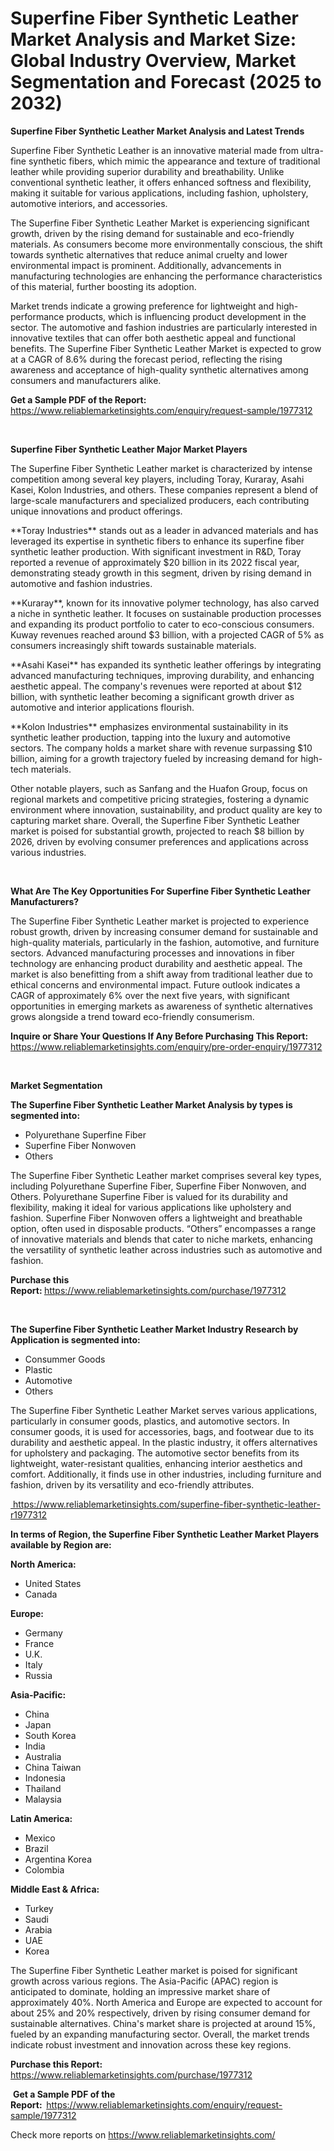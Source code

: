 <p><h1>Superfine Fiber Synthetic Leather Market Analysis and Market Size: Global Industry Overview, Market Segmentation and Forecast (2025 to 2032)</h1></p><p><strong>Superfine Fiber Synthetic Leather Market Analysis and Latest Trends</strong></p>
<p><p>Superfine Fiber Synthetic Leather is an innovative material made from ultra-fine synthetic fibers, which mimic the appearance and texture of traditional leather while providing superior durability and breathability. Unlike conventional synthetic leather, it offers enhanced softness and flexibility, making it suitable for various applications, including fashion, upholstery, automotive interiors, and accessories.</p><p>The Superfine Fiber Synthetic Leather Market is experiencing significant growth, driven by the rising demand for sustainable and eco-friendly materials. As consumers become more environmentally conscious, the shift towards synthetic alternatives that reduce animal cruelty and lower environmental impact is prominent. Additionally, advancements in manufacturing technologies are enhancing the performance characteristics of this material, further boosting its adoption.</p><p>Market trends indicate a growing preference for lightweight and high-performance products, which is influencing product development in the sector. The automotive and fashion industries are particularly interested in innovative textiles that can offer both aesthetic appeal and functional benefits. The Superfine Fiber Synthetic Leather Market is expected to grow at a CAGR of 8.6% during the forecast period, reflecting the rising awareness and acceptance of high-quality synthetic alternatives among consumers and manufacturers alike.</p></p>
<p><strong>Get a Sample PDF of the Report:&nbsp;</strong> <a href="https://www.reliablemarketinsights.com/enquiry/request-sample/1977312?utm_campaign=3010&utm_medium=2&utm_source=Github&utm_content=ia&utm_term=01042025&utm_id=superfine-fiber-synthetic-leather">https://www.reliablemarketinsights.com/enquiry/request-sample/1977312</a></p>
<p>&nbsp;</p>
<p><strong>Superfine Fiber Synthetic Leather Major Market Players</strong></p>
<p><p>The Superfine Fiber Synthetic Leather market is characterized by intense competition among several key players, including Toray, Kuraray, Asahi Kasei, Kolon Industries, and others. These companies represent a blend of large-scale manufacturers and specialized producers, each contributing unique innovations and product offerings.</p><p>**Toray Industries** stands out as a leader in advanced materials and has leveraged its expertise in synthetic fibers to enhance its superfine fiber synthetic leather production. With significant investment in R&D, Toray reported a revenue of approximately $20 billion in its 2022 fiscal year, demonstrating steady growth in this segment, driven by rising demand in automotive and fashion industries.</p><p>**Kuraray**, known for its innovative polymer technology, has also carved a niche in synthetic leather. It focuses on sustainable production processes and expanding its product portfolio to cater to eco-conscious consumers. Kuway revenues reached around $3 billion, with a projected CAGR of 5% as consumers increasingly shift towards sustainable materials.</p><p>**Asahi Kasei** has expanded its synthetic leather offerings by integrating advanced manufacturing techniques, improving durability, and enhancing aesthetic appeal. The company's revenues were reported at about $12 billion, with synthetic leather becoming a significant growth driver as automotive and interior applications flourish.</p><p>**Kolon Industries** emphasizes environmental sustainability in its synthetic leather production, tapping into the luxury and automotive sectors. The company holds a market share with revenue surpassing $10 billion, aiming for a growth trajectory fueled by increasing demand for high-tech materials.</p><p>Other notable players, such as Sanfang and the Huafon Group, focus on regional markets and competitive pricing strategies, fostering a dynamic environment where innovation, sustainability, and product quality are key to capturing market share. Overall, the Superfine Fiber Synthetic Leather market is poised for substantial growth, projected to reach $8 billion by 2026, driven by evolving consumer preferences and applications across various industries.</p></p>
<p>&nbsp;</p>
<p><strong>What Are The Key Opportunities For Superfine Fiber Synthetic Leather Manufacturers?</strong></p>
<p><p>The Superfine Fiber Synthetic Leather market is projected to experience robust growth, driven by increasing consumer demand for sustainable and high-quality materials, particularly in the fashion, automotive, and furniture sectors. Advanced manufacturing processes and innovations in fiber technology are enhancing product durability and aesthetic appeal. The market is also benefitting from a shift away from traditional leather due to ethical concerns and environmental impact. Future outlook indicates a CAGR of approximately 6% over the next five years, with significant opportunities in emerging markets as awareness of synthetic alternatives grows alongside a trend toward eco-friendly consumerism.</p></p>
<p><strong>Inquire or Share Your Questions If Any Before Purchasing This Report:</strong> <a href="https://www.reliablemarketinsights.com/enquiry/pre-order-enquiry/1977312?utm_campaign=3010&utm_medium=2&utm_source=Github&utm_content=ia&utm_term=01042025&utm_id=superfine-fiber-synthetic-leather">https://www.reliablemarketinsights.com/enquiry/pre-order-enquiry/1977312</a></p>
<p>&nbsp;</p>
<p><strong>Market Segmentation</strong></p>
<p><strong>The Superfine Fiber Synthetic Leather Market Analysis by types is segmented into:</strong></p>
<p><ul><li>Polyurethane Superfine Fiber</li><li>Superfine Fiber Nonwoven</li><li>Others</li></ul></p>
<p><p>The Superfine Fiber Synthetic Leather market comprises several key types, including Polyurethane Superfine Fiber, Superfine Fiber Nonwoven, and Others. Polyurethane Superfine Fiber is valued for its durability and flexibility, making it ideal for various applications like upholstery and fashion. Superfine Fiber Nonwoven offers a lightweight and breathable option, often used in disposable products. “Others” encompasses a range of innovative materials and blends that cater to niche markets, enhancing the versatility of synthetic leather across industries such as automotive and fashion.</p></p>
<p><strong>Purchase this Report:&nbsp;</strong><a href="https://www.reliablemarketinsights.com/purchase/1977312?utm_campaign=3010&utm_medium=2&utm_source=Github&utm_content=ia&utm_term=01042025&utm_id=superfine-fiber-synthetic-leather">https://www.reliablemarketinsights.com/purchase/1977312</a></p>
<p>&nbsp;</p>
<p><strong>The Superfine Fiber Synthetic Leather Market Industry Research by Application is segmented into:</strong></p>
<p><ul><li>Consummer Goods</li><li>Plastic</li><li>Automotive</li><li>Others</li></ul></p>
<p><p>The Superfine Fiber Synthetic Leather Market serves various applications, particularly in consumer goods, plastics, and automotive sectors. In consumer goods, it is used for accessories, bags, and footwear due to its durability and aesthetic appeal. In the plastic industry, it offers alternatives for upholstery and packaging. The automotive sector benefits from its lightweight, water-resistant qualities, enhancing interior aesthetics and comfort. Additionally, it finds use in other industries, including furniture and fashion, driven by its versatility and eco-friendly attributes.</p></p>
<p><a href="https://www.reliablemarketinsights.com/superfine-fiber-synthetic-leather-r1977312?utm_campaign=3010&utm_medium=2&utm_source=Github&utm_content=ia&utm_term=01042025&utm_id=superfine-fiber-synthetic-leather">&nbsp;https://www.reliablemarketinsights.com/superfine-fiber-synthetic-leather-r1977312</a></p>
<p><strong>In terms of Region, the Superfine Fiber Synthetic Leather Market Players available by Region are:</strong></p>
<p>
    <p> <strong> North America: </strong>
        <ul>
            <li>United States</li>
            <li>Canada</li>
        </ul>
        </p> 
    <p> <strong> Europe: </strong>
        <ul>
            <li>Germany</li>
            <li>France</li>
            <li>U.K.</li>
            <li>Italy</li>
            <li>Russia</li>
        </ul>
        </p> 
    <p> <strong> Asia-Pacific: </strong>
        <ul>
            <li>China</li>
            <li>Japan</li>
            <li>South Korea</li>
            <li>India</li>
            <li>Australia</li>
            <li>China Taiwan</li>
            <li>Indonesia</li>
            <li>Thailand</li>
            <li>Malaysia</li>
        </ul>
        </p> 
    <p> <strong> Latin America: </strong>
        <ul>
            <li>Mexico</li>
            <li>Brazil</li>
            <li>Argentina Korea</li>
            <li>Colombia</li>
        </ul>
        </p> 
    <p> <strong> Middle East & Africa: </strong>
        <ul>
            <li>Turkey</li>
            <li>Saudi</li>
            <li>Arabia</li>
            <li>UAE</li>
            <li>Korea</li>
        </ul>
    </p>
    </p>
<p><p>The Superfine Fiber Synthetic Leather market is poised for significant growth across various regions. The Asia-Pacific (APAC) region is anticipated to dominate, holding an impressive market share of approximately 40%. North America and Europe are expected to account for about 25% and 20% respectively, driven by rising consumer demand for sustainable alternatives. China's market share is projected at around 15%, fueled by an expanding manufacturing sector. Overall, the market trends indicate robust investment and innovation across these key regions.</p></p>
<p><strong>Purchase this Report: </strong><a href="https://www.reliablemarketinsights.com/purchase/1977312?utm_campaign=3010&utm_medium=2&utm_source=Github&utm_content=ia&utm_term=01042025&utm_id=superfine-fiber-synthetic-leather">https://www.reliablemarketinsights.com/purchase/1977312</a></p>
<p>&nbsp;<strong>Get a Sample PDF of the Report:&nbsp;&nbsp;</strong><a href="https://www.reliablemarketinsights.com/enquiry/request-sample/1977312?utm_campaign=3010&utm_medium=2&utm_source=Github&utm_content=ia&utm_term=01042025&utm_id=superfine-fiber-synthetic-leather">https://www.reliablemarketinsights.com/enquiry/request-sample/1977312</a></p>
<p><strong></strong></p>
<p>Check more reports on <a href="https://www.reliablemarketinsights.com/?utm_campaign=3010&utm_medium=2&utm_source=Github&utm_content=ia&utm_term=01042025&utm_id=superfine-fiber-synthetic-leather">https://www.reliablemarketinsights.com/</a></p>